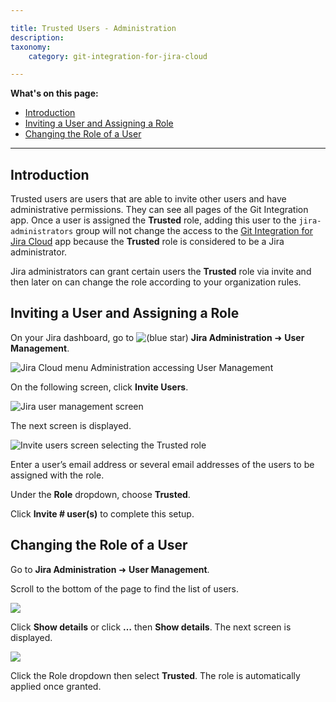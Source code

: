 ```yaml
---

title: Trusted Users - Administration
description:
taxonomy:
    category: git-integration-for-jira-cloud

---
```


**What's on this page:**
- [Introduction](#introduction)
- [Inviting a User and Assigning a Role](#inviting-a-user-and-assigning-a-role)
- [Changing the Role of a User](#changing-the-role-of-a-user)

* * *

## Introduction

Trusted users are users that are able to invite other users and have administrative permissions. They can see all pages of the Git Integration app. Once a user is assigned the **Trusted** role, adding this user to the `jira-administrators` group will not change the access to the [Git Integration for Jira Cloud](https://marketplace.atlassian.com/apps/4984/git-integration-for-jira?hosting=cloud&tab=overview) app because the **Trusted** role is considered to be a Jira administrator.

Jira administrators can grant certain users the **Trusted** role via invite and then later on can change the role according to your organization rules.

## Inviting a User and Assigning a Role

On your Jira dashboard, go to ![(blue star)](https://bigbrassband.atlassian.net/wiki/s/-1639011364/6452/8b4898d3c114827e64ec143b4fa79bb76a6cfa5b/_/images/icons/emoticons/star_blue.png) **Jira Administration** ➜ **User Management**.

![Jira Cloud menu Administration accessing User Management](https://bigbrassband.atlassian.net/wiki/download/attachments/792002572/gitcloud-jira-admin-user-mgr-menu-access.png?version=1&modificationDate=1601548276316&cacheVersion=1&api=v2)

On the following screen, click **Invite Users**.

![Jira user management screen](https://bigbrassband.atlassian.net/wiki/download/attachments/792002572/gitcloud-jira-admin-user-mgr-invite.png?version=1&modificationDate=1601549065688&cacheVersion=1&api=v2)

The next screen is displayed.

![Invite users screen selecting the Trusted role](https://bigbrassband.atlassian.net/wiki/download/thumbnails/792002572/gitcloud-jira-admin-invite-users.png?version=1&modificationDate=1601549598293&cacheVersion=1&api=v2&width=507&height=710)

Enter a user’s email address or several email addresses of the users to be assigned with the role.

Under the **Role** dropdown, choose **Trusted**.

Click **Invite # user(s)** to complete this setup.

## Changing the Role of a User

Go to **Jira Administration** ➜ **User Management**.

Scroll to the bottom of the page to find the list of users.

![](https://bigbrassband.atlassian.net/wiki/download/attachments/792002572/gitcloud-user-mgr-userlist.png?version=1&modificationDate=1601550877546&cacheVersion=1&api=v2)

Click **Show details** or click **…** then **Show details**. The next screen is displayed.

![](https://bigbrassband.atlassian.net/wiki/download/thumbnails/792002572/gitcloud-user-show-details-roles.png?version=1&modificationDate=1601551488708&cacheVersion=1&api=v2&width=476&height=518)

Click the Role dropdown then select **Trusted**. The role is automatically applied once granted.

